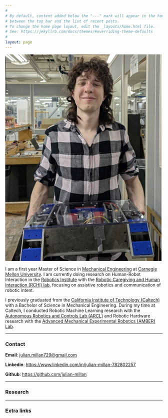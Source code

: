 ```yaml
---
#
# By default, content added below the "---" mark will appear in the home page
# between the top bar and the list of recent posts.
# To change the home page layout, edit the _layouts/home.html file.
# See: https://jekyllrb.com/docs/themes/#overriding-theme-defaults
#
layout: page
---
```


![Julian_Millan](assets/images/website_photo.jpg)

I am a first year Master of Science in [Mechanical Engineering](https://www.meche.engineering.cmu.edu/) at [Carnegie Mellon University](https://www.cmu.edu/). I am currently doing research on Human-Robot Interaction in the [Robotics Institute](https://www.ri.cmu.edu/) with the [Robotic Caregiving and Human Interaction (RCHI) lab](https://rchi-lab.github.io/), focusing on assistive robotics and communication of robotic intent.

I previously graduated from the [California Institute of Technology (Caltech)](https://www.caltech.edu/) with a Bachelor of Science in Mechanical Engineering. During my time at Caltech, I conducted Robotic Machine Learning research with the [Autonomous Robotics and Controls Lab (ARCL)](https://aerospacerobotics.caltech.edu/) and Robotic Hardware research with the [Advanced Mechanical Experimental Robotics (AMBER) Lab](http://www.bipedalrobotics.com/).

---

### Contact

**Email**: [julian.millan729@gmail.com](mailto:julian.millan729@gmail.com)

**Linkedin**: https://www.linkedin.com/in/julian-millan-782802257

**Github**: https://github.com/julian-millan

---

### Research

---

### Extra links
